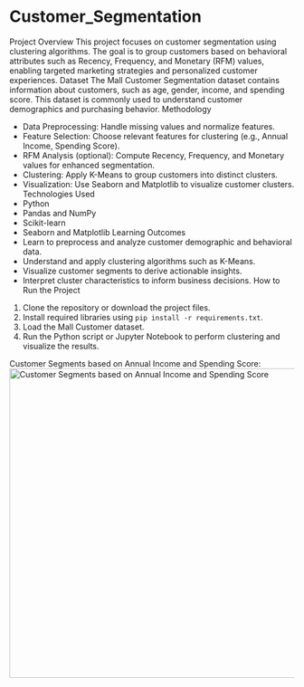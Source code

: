 # Customer_Segmentation

Project Overview
This project focuses on customer segmentation using clustering algorithms. The goal is to group customers based on behavioral attributes such as Recency, Frequency, and Monetary (RFM) values, enabling targeted marketing strategies and personalized customer experiences.
Dataset
The Mall Customer Segmentation dataset contains information about customers, such as age, gender, income, and spending score. This dataset is commonly used to understand customer demographics and purchasing behavior.
Methodology
- Data Preprocessing: Handle missing values and normalize features.
- Feature Selection: Choose relevant features for clustering (e.g., Annual Income, Spending Score).
- RFM Analysis (optional): Compute Recency, Frequency, and Monetary values for enhanced segmentation.
- Clustering: Apply K-Means to group customers into distinct clusters.
- Visualization: Use Seaborn and Matplotlib to visualize customer clusters.
Technologies Used
- Python
- Pandas and NumPy
- Scikit-learn
- Seaborn and Matplotlib
Learning Outcomes
- Learn to preprocess and analyze customer demographic and behavioral data.
- Understand and apply clustering algorithms such as K-Means.
- Visualize customer segments to derive actionable insights.
- Interpret cluster characteristics to inform business decisions.
How to Run the Project
1. Clone the repository or download the project files.
2. Install required libraries using `pip install -r requirements.txt`.
3. Load the Mall Customer dataset.
4. Run the Python script or Jupyter Notebook to perform clustering and visualize the results.

Customer Segments based on Annual Income and Spending Score:
<img width="850" height="547" alt="Customer Segments based on Annual Income and Spending Score" src="https://github.com/user-attachments/assets/ccb74bac-074e-45d8-8e9d-31e7d9a9f68d" />
